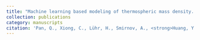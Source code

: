 ```yaml
---
title: "Machine learning based modeling of thermospheric mass density. Space Weather"
collection: publications
category: manuscripts
citation: 'Pan, Q., Xiong, C., Lühr, H., Smirnov, A., <strong>Huang, Y.</strong>, Xu, C., et al. (2024). Machine learning based modeling of thermospheric mass density. Space Weather, 22(5), e2023SW003844. <a href="https://doi.org/10.1029/2023SW003844" target="_blank" rel="noopener">https://doi.org/10.1029/2023SW003844</a>'
---
```

